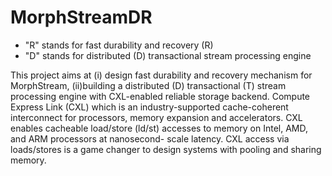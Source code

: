 <meta name="robots" content="noindex">

# MorphStreamDR

- "R" stands for fast durability and recovery (R)
- "D" stands for distributed (D) transactional stream processing engine

This project aims at 
(i) design fast durability and recovery mechanism for MorphStream,
(ii)building a distributed (D) transactional (T) stream processing engine with CXL-enabled reliable storage backend.
Compute Express Link (CXL) which is an industry-supported cache-coherent interconnect for processors, memory expansion and
accelerators. CXL enables cacheable load/store (ld/st) accesses to memory on Intel, AMD, and ARM processors at nanosecond-
scale latency. CXL access via loads/stores is a game changer to design systems with pooling and sharing memory.
